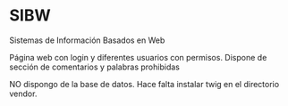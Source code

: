 # SIBW
Sistemas de Información Basados en Web

Página web con login y diferentes usuarios con permisos. Dispone de sección de comentarios y palabras prohibidas

NO dispongo de la base de datos. Hace falta instalar twig en el directorio vendor.
